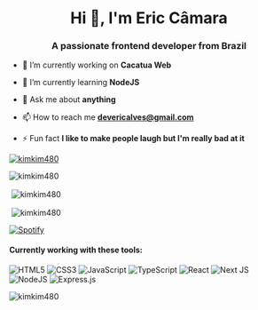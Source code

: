 <h1 align="center">Hi 👋, I'm Eric Câmara</h1>
<h3 align="center">A passionate frontend developer from Brazil</h3>

- 🔭 I’m currently working on **Cacatua Web**

- 🌱 I’m currently learning **NodeJS**

- 💬 Ask me about **anything**

- 📫 How to reach me **devericalves@gmail.com**

- ⚡ Fun fact **I like to make people laugh but I'm really bad at it**

<p align="left"> <a href="https://github.com/ryo-ma/github-profile-trophy"><img src="https://github-profile-trophy.vercel.app/?username=kimkim480" alt="kimkim480" /></a> </p>

<p><img align="center" src="https://github-readme-stats.vercel.app/api/top-langs?username=kimkim480&show_icons=true&theme=dark&locale=en&layout=compact" alt="kimkim480" /></p>

<p>&nbsp;<img align="center" src="https://github-readme-stats.vercel.app/api?username=kimkim480&show_icons=true&theme=dark&locale=en" alt="kimkim480" /></p>

<p>&nbsp;<img align="center" src="https://github-readme-streak-stats.herokuapp.com/?user=kimkim480&theme=dark" alt="kimkim480" /></p>

[![Spotify](https://spotify-playing-kpiq9hkbx.vercel.app/api/spotify)](https://open.spotify.com/user/22nzk2v6g7s7zb2vkyywgri3i)

<h4 align="left">Currently working with these tools: </h4>

<p align="left">
  <img alt="HTML5" src="https://img.shields.io/badge/html5-%23E34F26.svg?&style=for-the-badge&logo=html5&logoColor=white"/>
  <img alt="CSS3" src="https://img.shields.io/badge/css3-%231572B6.svg?&style=for-the-badge&logo=css3&logoColor=white"/>
  <img alt="JavaScript" src="https://img.shields.io/badge/javascript-%23323330.svg?&style=for-the-badge&logo=javascript&logoColor=%23F7DF1E"/>
  <img alt="TypeScript" src="https://img.shields.io/badge/typescript-%23007ACC.svg?&style=for-the-badge&logo=typescript&logoColor=white"/>
  <img alt="React" src="https://img.shields.io/badge/react-%2320232a.svg?&style=for-the-badge&logo=react&logoColor=%2361DAFB"/>
  <img alt="Next JS" src="https://img.shields.io/badge/nextjs-%23000000.svg?&style=for-the-badge&logo=next.js&logoColor=white"/>
  <img alt="NodeJS" src="https://img.shields.io/badge/node.js-%2343853D.svg?style=for-the-badge&logo=node-dot-js&logoColor=white"/>
  <img alt="Express.js" src="https://img.shields.io/badge/express.js-%23404d59.svg?style=for-the-badge&logo=express&logoColor=%2361DAFB"/>
</p>

<p align="left"> <img src="https://komarev.com/ghpvc/?username=kimkim480&label=Profile%20views&color=10b40e&style=plastic" alt="kimkim480" /> </p>
